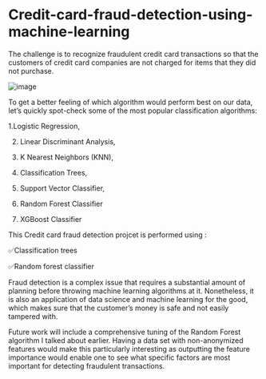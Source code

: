 # Credit-card-fraud-detection-using-machine-learning
The challenge is to recognize fraudulent credit card transactions so that the customers of credit card companies are not charged for items that they did not purchase.



![image](https://user-images.githubusercontent.com/83292249/134882256-1fa3cef7-45ab-4428-960e-3e3c32ef518b.png)



To get a better feeling of which algorithm would perform best on our data, let’s quickly spot-check some of the most popular classification algorithms:

 1.Logistic Regression,

 2. Linear Discriminant Analysis,

 3. K Nearest Neighbors (KNN),

 4. Classification Trees,

 5. Support Vector Classifier,

 6. Random Forest Classifier

 7. XGBoost Classifier

This Credit card fraud detection projcet is performed using :

✅Classification trees

✅Random forest classifier


Fraud detection is a complex issue that requires a substantial amount of planning before throwing machine learning algorithms at it. Nonetheless, it is also an application of data science and machine learning for the good, which makes sure that the customer’s money is safe and not easily tampered with.

Future work will include a comprehensive tuning of the Random Forest algorithm I talked about earlier. Having a data set with non-anonymized features would make this particularly interesting as outputting the feature importance would enable one to see what specific factors are most important for detecting fraudulent transactions.

